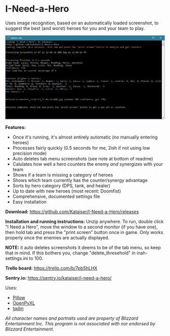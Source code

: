 # I-Need-a-Hero
Uses image recognition, based on an automatically loaded screenshot, to suggest the best (and worst) heroes for you and your team to play.

![Example screenshot](resources/screenshot.png)

**Features:**
- Once it's running, it's almost entirely automatic (no manually entering heroes)
- Processes fairly quickly (0.5 seconds for me, 2ish if not using low precision mode)
- Auto deletes tab menu screenshots (see note at bottom of readme)
- Calulates how well a hero counters the enemy *and* synergizes with your team
- Shows if a team is missing a category of heroes
- Shows which team currently has the counter/synergy advantage
- Sorts by hero category (DPS, tank, and healer)
- Up to date with new heroes (most recent: Doomfist)
- Comprehensive, documented settings file
- Easy installation

**Download:** https://github.com/Kataiser/I-Need-a-Hero/releases

**Installation and running instructions:**
Unzip anywhere. To run, double click "I Need a Hero", move the window to a second monitor (if you have one), then hold tab and press the "print screen" button once in game. Only works properly once the enemies are actually displayed.

**NOTE:** it auto deletes screenshots it deems to be of the tab menu, so keep that in mind. If this bothers you, change "delete_thresehold" in inah-settings.ini to 100. 

**Trello board:** https://trello.com/b/7pb5hLHX

**Sentry.io:** https://sentry.io/kataiser/i-need-a-hero/

Uses:
- [Pillow](https://python-pillow.org/)
- [OpenPyXL](https://openpyxl.readthedocs.io/en/default/)
- [tqdm](https://github.com/noamraph/tqdm)

*All character names and portraits used are property of Blizzard Entertainment Inc. This program is not associated with nor endorsed by Blizzard Entertainment.*

